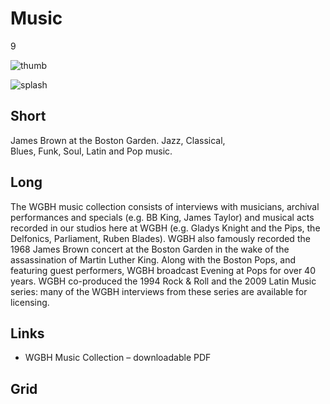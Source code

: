 # Music

9

![thumb](http://placehold.it/348x196)

![splash](http://placehold.it/770x433)

## Short

James Brown at the Boston Garden. Jazz, Classical,<br/>
Blues, Funk, Soul, Latin and Pop music.

## Long

The WGBH music collection consists of interviews with musicians, archival 
performances and specials (e.g. BB King, James Taylor) and musical acts recorded 
in our studios here at WGBH (e.g. Gladys Knight and the Pips, the Delfonics, 
Parliament, Ruben Blades). WGBH also famously recorded the 1968 James Brown 
concert at the Boston Garden in the wake of the assassination of Martin Luther 
King.  Along with the Boston Pops, and featuring guest performers, WGBH broadcast 
Evening at Pops for over 40 years.  WGBH co-produced the 1994 Rock & Roll and the 
2009 Latin Music series: many of the WGBH interviews from these series are available 
for licensing. 

## Links

- WGBH Music Collection – downloadable PDF

## Grid
